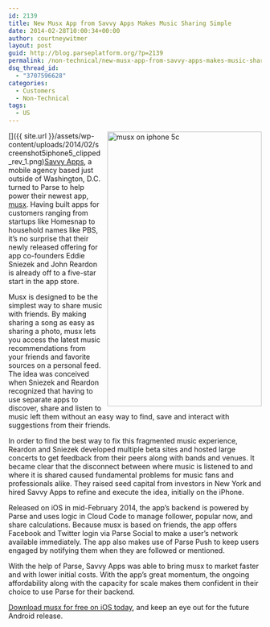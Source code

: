 ```yaml
---
id: 2139
title: New Musx App from Savvy Apps Makes Music Sharing Simple
date: 2014-02-28T10:00:34+00:00
author: courtneywitmer
layout: post
guid: http://blog.parseplatform.org/?p=2139
permalink: /non-technical/new-musx-app-from-savvy-apps-makes-music-sharing-simple/
dsq_thread_id:
  - "3707596628"
categories:
  - Customers
  - Non-Technical
tags:
  - US
---
```

[<img style="border: 0pt none; float: right; padding-left: 10px; padding-bottom: 10px;" alt="musx on iphone 5c" src="{{ site.url }}/assets/wp-content/uploads/2014/02/screenshot5iphone5_clipped_rev_1.png" width="307" height="546" />]({{ site.url }}/assets/wp-content/uploads/2014/02/screenshot5iphone5_clipped_rev_1.png)<a href="http://savvyapps.com/" target="_blank">Savvy Apps</a>, a mobile agency based just outside of Washington, D.C. turned to Parse to help power their newest app, <a href="https://itunes.apple.com/us/app/musx-share-music-with-friends/id766006915?mt=8" target="_blank">musx</a>. Having built apps for customers ranging from startups like Homesnap to household names like PBS, it’s no surprise that their newly released offering for app co-founders Eddie Sniezek and John Reardon is already off to a five-star start in the app store.

Musx is designed to be the simplest way to share music with friends. By making sharing a song as easy as sharing a photo, musx lets you access the latest music recommendations from your friends and favorite sources on a personal feed. The idea was conceived when Sniezek and Reardon recognized that having to use separate apps to discover, share and listen to music left them without an easy way to find, save and interact with suggestions from their friends.

In order to find the best way to fix this fragmented music experience, Reardon and Sniezek developed multiple beta sites and hosted large concerts to get feedback from their peers along with bands and venues. It became clear that the disconnect between where music is listened to and where it is shared caused fundamental problems for music fans and professionals alike. They raised seed capital from investors in New York and hired Savvy Apps to refine and execute the idea, initially on the iPhone.

Released on iOS in mid-February 2014, the app’s backend is powered by Parse and uses logic in Cloud Code to manage follower, popular now, and share calculations. Because musx is based on friends, the app offers Facebook and Twitter login via Parse Social to make a user’s network available immediately. The app also makes use of Parse Push to keep users engaged by notifying them when they are followed or mentioned.

With the help of Parse, Savvy Apps was able to bring musx to market faster and with lower initial costs. With the app’s great momentum, the ongoing affordability along with the capacity for scale makes them confident in their choice to use Parse for their backend.

<a href="https://itunes.apple.com/us/app/musx-share-music-with-friends/id766006915?mt=8" target="_blank">Download musx for free on iOS today</a>, and keep an eye out for the future Android release.